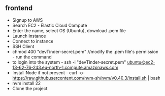 ## frontend

 - Signup to AWS
 - Search EC2 - Elastic Cloud Compute
 - Enter the name, select OS (Ubuntu), download .pem file
 - Launch instance
 - Connect to instance
 - SSH Client
 - chmod 400 "devTinder-secret.pem" //modify the .pem file's permission - run the command
 - to login into the system - 
    ssh -i "devTinder-secret.pem" ubuntu@ec2-13-62-76-243.eu-north-1.compute.amazonaws.com
 - Install Node if not present - curl -o- https://raw.githubusercontent.com/nvm-sh/nvm/v0.40.3/install.sh | bash
 - nvm install 22
 - Clone the project